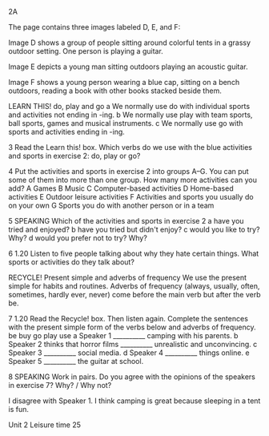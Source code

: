 2A

The page contains three images labeled D, E, and F:

Image D shows a group of people sitting around colorful tents in a grassy outdoor setting. One person is playing a guitar.

Image E depicts a young man sitting outdoors playing an acoustic guitar.

Image F shows a young person wearing a blue cap, sitting on a bench outdoors, reading a book with other books stacked beside them.

LEARN THIS! do, play and go
a We normally use do with individual sports and activities not ending in -ing.
b We normally use play with team sports, ball sports, games and musical instruments.
c We normally use go with sports and activities ending in -ing.

3 Read the Learn this! box. Which verbs do we use with the blue activities and sports in exercise 2: do, play or go?

4 Put the activities and sports in exercise 2 into groups A–G. You can put some of them into more than one group. How many more activities can you add?
A Games
B Music
C Computer-based activities
D Home-based activities
E Outdoor leisure activities
F Activities and sports you usually do on your own
G Sports you do with another person or in a team

5 SPEAKING Which of the activities and sports in exercise 2
a have you tried and enjoyed?
b have you tried but didn't enjoy?
c would you like to try? Why?
d would you prefer not to try? Why?

6 1.20 Listen to five people talking about why they hate certain things. What sports or activities do they talk about?

RECYCLE! Present simple and adverbs of frequency
We use the present simple for habits and routines.
Adverbs of frequency (always, usually, often, sometimes, hardly ever, never) come before the main verb but after the verb be.

7 1.20 Read the Recycle! box. Then listen again. Complete the sentences with the present simple form of the verbs below and adverbs of frequency.
be buy go play use
a Speaker 1 __________ camping with his parents.
b Speaker 2 thinks that horror films __________ unrealistic and unconvincing.
c Speaker 3 __________ social media.
d Speaker 4 __________ things online.
e Speaker 5 __________ the guitar at school.

8 SPEAKING Work in pairs. Do you agree with the opinions of the speakers in exercise 7? Why? / Why not?

I disagree with Speaker 1. I think camping is great because sleeping in a tent is fun.

Unit 2 Leisure time 25